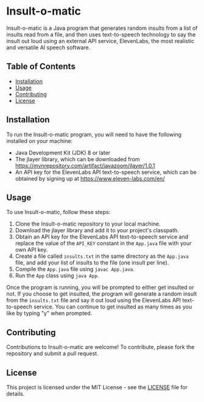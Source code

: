 # Insult-o-matic

Insult-o-matic is a Java program that generates random insults from a list of insults read from a file, and then uses text-to-speech technology to say the insult out loud using an external API service, ElevenLabs, the most realistic and versatile AI speech software.

## Table of Contents

- [Installation](#installation)
- [Usage](#usage)
- [Contributing](#contributing)
- [License](#license)

## Installation

To run the Insult-o-matic program, you will need to have the following installed on your machine:

- Java Development Kit (JDK) 8 or later
- The jlayer library, which can be downloaded from https://mvnrepository.com/artifact/javazoom/jlayer/1.0.1
- An API key for the ElevenLabs API text-to-speech service, which can be obtained by signing up at https://www.eleven-labs.com/en/

## Usage

To use Insult-o-matic, follow these steps:

1. Clone the Insult-o-matic repository to your local machine.
2. Download the jlayer library and add it to your project's classpath.
3. Obtain an API key for the ElevenLabs API text-to-speech service and replace the value of the `API_KEY` constant in the `App.java` file with your own API key.
4. Create a file called `insults.txt` in the same directory as the `App.java` file, and add your list of insults to the file (one insult per line).
5. Compile the `App.java` file using `javac App.java`.
6. Run the `App` class using `java App`.

Once the program is running, you will be prompted to either get insulted or not. If you choose to get insulted, the program will generate a random insult from the `insults.txt` file and say it out loud using the ElevenLabs API text-to-speech service. You can continue to get insulted as many times as you like by typing "y" when prompted.

## Contributing

Contributions to Insult-o-matic are welcome! To contribute, please fork the repository and submit a pull request.

## License

This project is licensed under the MIT License - see the [LICENSE](LICENSE) file for details.
